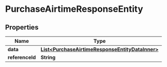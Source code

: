 

# PurchaseAirtimeResponseEntity


## Properties

| Name | Type | Description | Notes |
|------------ | ------------- | ------------- | -------------|
|**data** | [**List&lt;PurchaseAirtimeResponseEntityDataInner&gt;**](PurchaseAirtimeResponseEntityDataInner.md) |  |  [optional] |
|**referenceId** | **String** |  |  [optional] |



